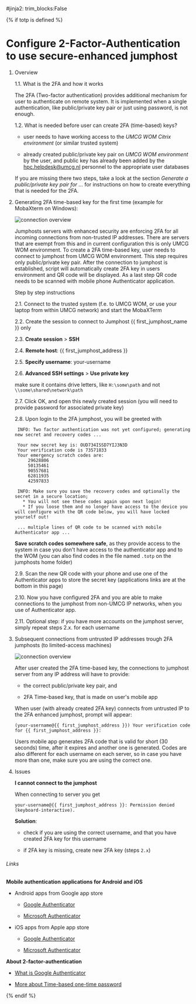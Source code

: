 #jinja2: trim_blocks:False

{% if totp is defined %}

# Configure 2-Factor-Authentication to use secure-enhanced jumphost

1. Overview

    1.1. What is the 2FA and how it works

    The 2FA (Two-factor authentication) provides additional mechanism for user to authenticate on remote system. It is implemented when a single authentication, like public/private key pair or just using password, is not enough.

    1.2. What is needed before user can create 2FA (time-based) keys?

    - user needs to have working access to the *UMCG WOM Citrix environment* (or similar trusted system)

    - already created public/private key pair on *UMCG WOM environment* by the user, and public key has already been added by the hpc.helpdesk@umcg.nl personnel to the appropriate user databases 

    If you are missing there two steps, take a look at the section *Generate a public/private key pair for ...* for instructions on how to create everything that is needed for the 2FA.

2. Generating 2FA time-based key for the first time (example for MobaXterm on Windows):

    ![connection overview](img/2FA-initial.png)

    Jumphosts servers with enhanced security are enforcing 2FA for all incoming connections from non-trusted IP addresses. There are servers that are exempt from this and in current configuration this is only UMCG WOM environment. To create a 2FA time-based key, user needs to connect to jumphost from UMCG WOM environment. This step requires only public/private key pair. After the connection to jumphost is established, script will automatically create 2FA key in users environment and QR code will be displayed. As a last step QR code needs to be scanned with mobile phone Authenticator application.

    Step by step instructions

    2.1. Connect to the trusted system (f.e. to UMCG WOM, or use your laptop from within UMCG network) and start the MobaXTerm

    2.2. Create the session to connect to Jumphost {{ first_jumphost_name }} only

    2.3. **Create session** > **SSH**

    2.4. **Remote host**: {{ first_jumphost_address }}

    2.5. **Specify username**: your-username

    2.6. **Advanced SSH settings** > **Use private key**

      make sure it contains drive letters, like `H:\some\path` and not `\\some\shared\network\path`

    2.7. Click OK, and open this newly created session (you will need to provide password for associated private key)

    2.8. Upon login to the 2FA jumphost, you will be greeted with

        INFO: Two factor authentication was not yet configured; generating new secret and recovery codes ...
        
        Your new secret key is: OUD734ISSD7YIJ3N3D
        Your verification code is 73571833
        Your emergency scratch codes are:
            29628806
            50135461
            90557681
            62811935
            42597833
        
        INFO: Make sure you save the recovery codes and optionally the secret in a secure location;
          * You will not see these codes again upon next login!
          * If you loose them and no longer have access to the device you will configure with the QR code below, you will have locked yourself out!
        
        ... multiple lines of QR code to be scanned with mobile Authenticator app ...

    **Save scratch codes somewhere safe**, as they provide access to the system in case you don't have access to the authenticator app and to the WOM (you can also find codes in the file named `.totp` on the jumphosts home folder)

    2.9. Scan the new QR code with your phone and use one of the Authenticator apps to store the secret key (applications links are at the bottom in this page)

    2.10. Now you have configured 2FA and you are able to make connections to the jumphost from non-UMCG IP networks, when you use of Authenticator app.

    2.11. Optional step: if you have more accounts on the jumphost server, simply repeat steps 2.x. for each username

3. Subsequent connections from untrusted IP addresses trough 2FA jumphosts (to limited-access machines)

    ![connection overview](img/2FA-following.png)
            
    After user created the 2FA time-based key, the connections to jumphost server from any IP address will have to provide:

    - the correct public/private key pair, and

    - 2FA Time-based key, that is made on user's mobile app
          
    When user (with already created 2FA key) connects from untrusted IP to the 2FA enhanced jumphost, prompt will appear:

    `(your-username@{{ first_jumphost_address }}) Your verification code for {{ first_jumphost_address }}:`

    Users mobile app generates 2FA code that is valid for short (30 seconds) time, after it expires and another one is generated. Codes are also different for each username on each server, so in case you have more than one, make sure you are using the correct one.

4. Issues

    **I cannot connect to the jumphost**

    When connecting to server you get

    `your-username@{{ first_jumphost_address }}: Permission denied (keyboard-interactive).`

    **Solution**:

    - check if you are using the correct username, and that you have created 2FA key for this username

    - if 2FA key is missing, create new 2FA key (steps `2.x`)

###### Links


**Mobile authentication applications for Android and iOS**

- Android apps from Google app store

    - [Google Authenticator](https://play.google.com/store/apps/details?id=com.google.android.apps.authenticator2)

    - [Microsoft Authenticator](https://play.google.com/store/apps/details?id=com.azure.authenticator&hl=en&gl=US)

- iOS apps from Apple app store

    - [Google Authenticator](https://apps.apple.com/us/app/google-authenticator/id388497605)

    - [Microsoft Authenticator](https://apps.apple.com/us/app/microsoft-authenticator/id983156458)

**About 2-factor-authentication**

   - [What is Google Authenticator](https://en.wikipedia.org/wiki/Google_Authenticator)

   - [More about Time-based one-time password](https://en.wikipedia.org/wiki/Time-based_one-time_password)

{% endif %}
